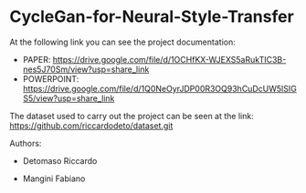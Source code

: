 # CycleGan-for-Neural-Style-Transfer

At the following link you can see the project documentation:

- PAPER: https://drive.google.com/file/d/1OCHfKX-WJEXS5aRukTIC3B-nes5J70Sm/view?usp=share_link
- POWERPOINT: https://drive.google.com/file/d/1Q0NeOyrJDP00R3OQ93hCuDcUW5lSIGS5/view?usp=share_link


The dataset used to carry out the project can be seen at the link:
https://github.com/riccardodeto/dataset.git
 
 
Authors: 

- Detomaso Riccardo

- Mangini Fabiano

